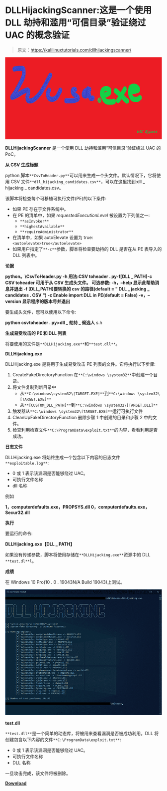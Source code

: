 # DLLHijackingScanner:这是一个使用 DLL 劫持和滥用“可信目录”验证绕过 UAC 的概念验证

> 原文：<https://kalilinuxtutorials.com/dllhijackingscanner/>

[![](img/08c136412eed1921d9dc9dc7b150ba8c.png)](https://blogger.googleusercontent.com/img/a/AVvXsEjPdWhp5iKZcq_hgX_6QrOh9jwChW0QNX4rGv4WNpDbdjgZDM0KIU9198bVMmE9OrFQYIPOqhEC2W7c9gwsMbuPRtU30HwUjvlrs7WuR0unnND_z2aIkY0_0KRbgZMPtzJ1lR-S1a8EGsE2IWOgLA3DD7Rtu_WQ4n2H5xP0ES25z4IBDKN2Qj66WYg2=s728)

**DLLHijackingScanner** 是一个使用 DLL 劫持和滥用“可信目录”验证绕过 UAC 的 PoC。

**从 CSV 生成标题**

python 脚本`**CsvToHeader.py**`可以用来生成一个头文件。默认情况下，它将使用 CSV 文件`**dll_hijacking_candidates.csv**`，可以在这里找到:dll _ hijacking _ candidates.csv。

该脚本将检查每个可移植可执行文件(PE)的以下条件:

*   如果 PE 存在于文件系统中。
*   在 PE 的清单中，如果 *requestedExecutionLevel* 被设置为下列值之一:
    *   `**asInvoker**`
    *   `**highestAvailable**`
    *   `**requireAdministrator**`
*   在清单中，如果 autoElevate 设置为 true: `<autoelevate>true</autoelevate>`
*   如果用户指定了`**-c**`参数，脚本将检查要劫持的 DLL 是否在从 PE 表导入的 DLL 列表中。

**论据**

**python。\CsvToHeader.py -h
用法:CSV toheader . py-f[DLL _ PATH]-c
CSV toheader 可用于从 CSV 生成头文件。
可选参数:
-h，–help 显示此帮助消息并退出
-f [DLL_PATH]要转换的 csv 的路径(default = " DLL _ jacking _ candidates . CSV ")
-c Enable import DLL in PE(default = False)
-v，–version 显示程序的版本号并退出**

要生成头文件，您可以使用以下命令:

**python csvtoheader . py>dll _ 劫持 _ 候选人** s.h

**生成易受攻击的 PE 和 DLL 列表**

将要使用的文件是`**DLLHijacking.exe**`和`**test.dll**`。

**DLLHijacking.exe**

DLLHijacking.exe 是将用于生成易受攻击 PE 列表的文件。它将执行以下步骤:

1.  CreateFakeDirectoryFunction 在`**C:\windows \system32**`中创建一个目录。
2.  将文件复制到新目录中
    *   从`**C:\windows\system32\[TARGET.EXE]**`到`**C:\windows \system32\[TARGET.EXE]**`
    *   从`**[CUSTOM_DLL_PATH]**`到`**C:\windows \system32\[TARGET.DLL]**`
3.  触发器从`**C:\windows \system32\[TARGET.EXE]**`运行可执行文件
4.  CleanUpFakeDirectoryFunction 删除步骤 1 中创建的目录和步骤 2 中的文件。
5.  检查利用检查文件`**C:\ProgramData\exploit.txt**`的内容，看看利用是否成功。

**日志文件**

DLLHijacking.exe 将始终生成一个包含以下内容的日志文件`**exploitable.log**`:

*   0 或 1 表示该漏洞是否能够绕过 UAC。
*   可执行文件名称
*   dll 名称

例如

**1，computerdefaults.exe，PROPSYS.dll
0，computerdefaults.exe，Secur32.dll**

**执行**

要运行的命令:

**DLLHijacking.exe【DLL _ PATH】**

如果没有传递参数，脚本将使用存储在`**DLLHijacking.exe**`资源中的 DLL `**test.dl**l`。

**成绩**

在 Windows 10 Pro(10 . 0 . 19043N/A Build 19043)上测试。

![](img/d43bd2dbd4c228bf7eda3a2b5f37e052.png)

**test.dll**

`**test.dll**`是一个简单的动态库，将被用来查看漏洞是否被成功利用。DLL 将创建包含以下内容的文件`**C:\ProgramData\exploit.txt**`:

*   0 或 1 表示该漏洞是否能够绕过 UAC。
*   可执行文件名称
*   DLL 名称

一旦攻击完成，该文件将被删除。

[**Download**](https://github.com/SecuProject/DLLHijackingScanner)